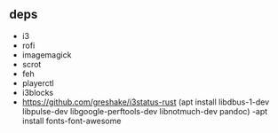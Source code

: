 ## deps

- i3
- rofi
- imagemagick
- scrot
- feh
- playerctl
- i3blocks
- https://github.com/greshake/i3status-rust (apt install libdbus-1-dev libpulse-dev libgoogle-perftools-dev libnotmuch-dev pandoc)
-apt install fonts-font-awesome
